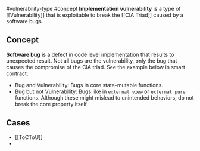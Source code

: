 #vulnerability-type #concept 
**Implementation vulnerability** is a type of [[Vulnerability]] that is exploitable to break the [[CIA Triad]] caused by a software bugs.
## Concept
**Software bug** is a defect in code level implementation that results to unexpected result. Not all bugs are the vulnerability, only the bug that causes the compromise of the CIA triad. See the example below in smart contract:
- Bug and Vulnerability: Bugs in core state-mutable functions.
- Bug but not Vulnerability: Bugs like in `external view` or `external pure` functions. Although these might mislead to unintended behaviors, do not break the core property itself.

## Cases
- [[ToCToU]]
- 
